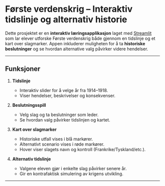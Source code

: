 # Første verdenskrig – Interaktiv tidslinje og alternativ historie

Dette prosjektet er en **interaktiv læringsapplikasjon** laget med [Streamlit](https://streamlit.io/) som lar elever utforske Første verdenskrig både gjennom en tidslinje og et kart over slagmarker. Appen inkluderer muligheten for å ta **historiske beslutninger** og se hvordan alternative valg påvirker videre hendelser.

---

## Funksjoner

1. **Tidslinje**  
   - Interaktiv slider for å velge år fra 1914–1918.  
   - Viser hendelser, beskrivelser og konsekvenser.  

2. **Beslutningsspill**  
   - Velg slag og ta beslutninger som leder.  
   - Se hvordan valg påvirker tidslinjen og kartet.  

3. **Kart over slagmarker**  
   - Historiske utfall vises i blå markører.  
   - Alternativt scenario vises i røde markører.  
   - Hover viser slagets navn og kontroll (Frankrike/Tyskland/etc.).  

4. **Alternativ tidslinje**  
   - Valgene eleven gjør i enkelte slag påvirker senere år.  
   - Gir en kontrafaktisk simulering av krigens utvikling.  

---
